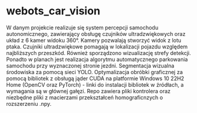 # webots_car_vision

 W danym projekcie realizuje się system percepcji samochodu autonomicznego, zawierający obsługę czujników ultradzwiękowych oraz układ z 6 kamer widoku 360°. 
 Kamery pozwalają stworzyć widok z lotu ptaka.
 Czujniki ultradzwiękowe pomagają w lokalizacji pojazdu względem najbliższych przeszkód. Również sporządzono wizualizację strefy detekcji.
 Ponadto w planach jest realizacja algorytmu automatycznego parkowania samochodu przy wyznaczonej stronie jezdni.
 Segmentacja wizualna środowiska za pomocą sieci YOLO.
 Optymalizacja obróbki graficznej za pomocą bibliotek z obsługą jąder CUDA na platformie Windows 10 22H2 Home (OpenCV oraz PyTorch) - linki do instalacji bibliotek w źródłach, a wymagania są w głównej gałęzi.
 Repo zawiera pliki kontrolera oraz niezbędne pliki z macierzami przekształceń homograficnzych o rozszerzeniu .npy.
 
 
 
